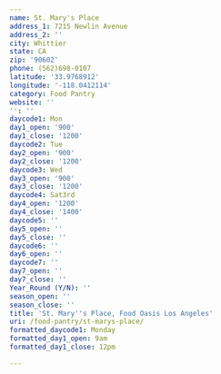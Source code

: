 ```yaml
---
name: St. Mary's Place
address_1: 7215 Newlin Avenue
address_2: ''
city: Whittier
state: CA
zip: '90602'
phone: (562)698-0107
latitude: '33.9768912'
longitude: '-118.0412114'
category: Food Pantry
website: ''
'': ''
daycode1: Mon
day1_open: '900'
day1_close: '1200'
daycode2: Tue
day2_open: '900'
day2_close: '1200'
daycode3: Wed
day3_open: '900'
day3_close: '1200'
daycode4: Sat3rd
day4_open: '1200'
day4_close: '1400'
daycode5: ''
day5_open: ''
day5_close: ''
daycode6: ''
day6_open: ''
daycode7: ''
day7_open: ''
day7_close: ''
Year_Round (Y/N): ''
season_open: ''
season_close: ''
title: 'St. Mary''s Place, Food Oasis Los Angeles'
uri: /food-pantry/st-marys-place/
formatted_daycode1: Monday
formatted_day1_open: 9am
formatted_day1_close: 12pm

---
```

